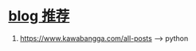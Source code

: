 # [blog 推荐](https://github.com/zerone0x/tmpbackup/issues/66)

1. https://www.kawabangga.com/all-posts --> python